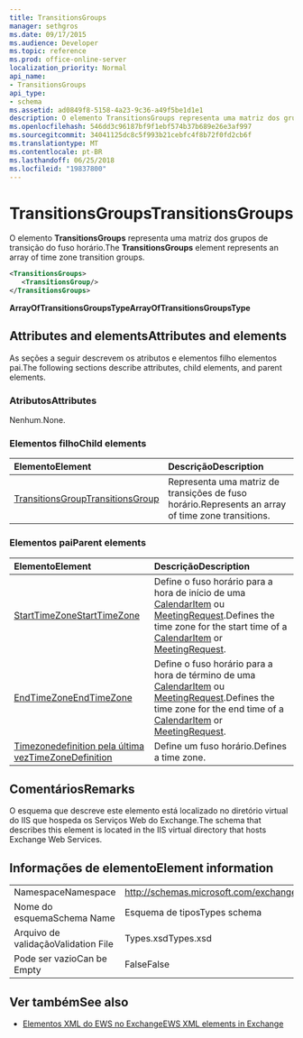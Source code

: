 ```yaml
---
title: TransitionsGroups
manager: sethgros
ms.date: 09/17/2015
ms.audience: Developer
ms.topic: reference
ms.prod: office-online-server
localization_priority: Normal
api_name:
- TransitionsGroups
api_type:
- schema
ms.assetid: ad0849f8-5158-4a23-9c36-a49f5be1d1e1
description: O elemento TransitionsGroups representa uma matriz dos grupos de transição do fuso horário.
ms.openlocfilehash: 546dd3c96187bf9f1ebf574b37b689e26e3af997
ms.sourcegitcommit: 34041125dc8c5f993b21cebfc4f8b72f0fd2cb6f
ms.translationtype: MT
ms.contentlocale: pt-BR
ms.lasthandoff: 06/25/2018
ms.locfileid: "19837800"
---
```

# <a name="transitionsgroups"></a><span data-ttu-id="af6e6-103">TransitionsGroups</span><span class="sxs-lookup"><span data-stu-id="af6e6-103">TransitionsGroups</span></span>

<span data-ttu-id="af6e6-104">O elemento **TransitionsGroups** representa uma matriz dos grupos de transição do fuso horário.</span><span class="sxs-lookup"><span data-stu-id="af6e6-104">The **TransitionsGroups** element represents an array of time zone transition groups.</span></span> 
  
```XML
<TransitionsGroups>
   <TransitionsGroup/>
</TransitionsGroups>
```

 <span data-ttu-id="af6e6-105">**ArrayOfTransitionsGroupsType**</span><span class="sxs-lookup"><span data-stu-id="af6e6-105">**ArrayOfTransitionsGroupsType**</span></span>
## <a name="attributes-and-elements"></a><span data-ttu-id="af6e6-106">Attributes and elements</span><span class="sxs-lookup"><span data-stu-id="af6e6-106">Attributes and elements</span></span>

<span data-ttu-id="af6e6-107">As seções a seguir descrevem os atributos e elementos filho elementos pai.</span><span class="sxs-lookup"><span data-stu-id="af6e6-107">The following sections describe attributes, child elements, and parent elements.</span></span>
  
### <a name="attributes"></a><span data-ttu-id="af6e6-108">Atributos</span><span class="sxs-lookup"><span data-stu-id="af6e6-108">Attributes</span></span>

<span data-ttu-id="af6e6-109">Nenhum.</span><span class="sxs-lookup"><span data-stu-id="af6e6-109">None.</span></span>
  
### <a name="child-elements"></a><span data-ttu-id="af6e6-110">Elementos filho</span><span class="sxs-lookup"><span data-stu-id="af6e6-110">Child elements</span></span>

|<span data-ttu-id="af6e6-111">**Elemento**</span><span class="sxs-lookup"><span data-stu-id="af6e6-111">**Element**</span></span>|<span data-ttu-id="af6e6-112">**Descrição**</span><span class="sxs-lookup"><span data-stu-id="af6e6-112">**Description**</span></span>|
|:-----|:-----|
|[<span data-ttu-id="af6e6-113">TransitionsGroup</span><span class="sxs-lookup"><span data-stu-id="af6e6-113">TransitionsGroup</span></span>](transitionsgroup.md) <br/> |<span data-ttu-id="af6e6-114">Representa uma matriz de transições de fuso horário.</span><span class="sxs-lookup"><span data-stu-id="af6e6-114">Represents an array of time zone transitions.</span></span>  <br/> |
   
### <a name="parent-elements"></a><span data-ttu-id="af6e6-115">Elementos pai</span><span class="sxs-lookup"><span data-stu-id="af6e6-115">Parent elements</span></span>

|<span data-ttu-id="af6e6-116">**Elemento**</span><span class="sxs-lookup"><span data-stu-id="af6e6-116">**Element**</span></span>|<span data-ttu-id="af6e6-117">**Descrição**</span><span class="sxs-lookup"><span data-stu-id="af6e6-117">**Description**</span></span>|
|:-----|:-----|
|[<span data-ttu-id="af6e6-118">StartTimeZone</span><span class="sxs-lookup"><span data-stu-id="af6e6-118">StartTimeZone</span></span>](starttimezone.md) <br/> |<span data-ttu-id="af6e6-119">Define o fuso horário para a hora de início de uma [CalendarItem](calendaritem.md) ou [MeetingRequest](meetingrequest.md).</span><span class="sxs-lookup"><span data-stu-id="af6e6-119">Defines the time zone for the start time of a [CalendarItem](calendaritem.md) or [MeetingRequest](meetingrequest.md).</span></span>  <br/> |
|[<span data-ttu-id="af6e6-120">EndTimeZone</span><span class="sxs-lookup"><span data-stu-id="af6e6-120">EndTimeZone</span></span>](endtimezone.md) <br/> |<span data-ttu-id="af6e6-121">Define o fuso horário para a hora de término de uma [CalendarItem](calendaritem.md) ou [MeetingRequest](meetingrequest.md).</span><span class="sxs-lookup"><span data-stu-id="af6e6-121">Defines the time zone for the end time of a [CalendarItem](calendaritem.md) or [MeetingRequest](meetingrequest.md).</span></span>  <br/> |
|[<span data-ttu-id="af6e6-122">Timezonedefinition pela última vez</span><span class="sxs-lookup"><span data-stu-id="af6e6-122">TimeZoneDefinition</span></span>](timezonedefinition.md) <br/> |<span data-ttu-id="af6e6-123">Define um fuso horário.</span><span class="sxs-lookup"><span data-stu-id="af6e6-123">Defines a time zone.</span></span>  <br/> |
   
## <a name="remarks"></a><span data-ttu-id="af6e6-124">Comentários</span><span class="sxs-lookup"><span data-stu-id="af6e6-124">Remarks</span></span>

<span data-ttu-id="af6e6-125">O esquema que descreve este elemento está localizado no diretório virtual do IIS que hospeda os Serviços Web do Exchange.</span><span class="sxs-lookup"><span data-stu-id="af6e6-125">The schema that describes this element is located in the IIS virtual directory that hosts Exchange Web Services.</span></span>
  
## <a name="element-information"></a><span data-ttu-id="af6e6-126">Informações de elemento</span><span class="sxs-lookup"><span data-stu-id="af6e6-126">Element information</span></span>

|||
|:-----|:-----|
|<span data-ttu-id="af6e6-127">Namespace</span><span class="sxs-lookup"><span data-stu-id="af6e6-127">Namespace</span></span>  <br/> |http://schemas.microsoft.com/exchange/services/2006/types  <br/> |
|<span data-ttu-id="af6e6-128">Nome do esquema</span><span class="sxs-lookup"><span data-stu-id="af6e6-128">Schema Name</span></span>  <br/> |<span data-ttu-id="af6e6-129">Esquema de tipos</span><span class="sxs-lookup"><span data-stu-id="af6e6-129">Types schema</span></span>  <br/> |
|<span data-ttu-id="af6e6-130">Arquivo de validação</span><span class="sxs-lookup"><span data-stu-id="af6e6-130">Validation File</span></span>  <br/> |<span data-ttu-id="af6e6-131">Types.xsd</span><span class="sxs-lookup"><span data-stu-id="af6e6-131">Types.xsd</span></span>  <br/> |
|<span data-ttu-id="af6e6-132">Pode ser vazio</span><span class="sxs-lookup"><span data-stu-id="af6e6-132">Can be Empty</span></span>  <br/> |<span data-ttu-id="af6e6-133">False</span><span class="sxs-lookup"><span data-stu-id="af6e6-133">False</span></span>  <br/> |
   
## <a name="see-also"></a><span data-ttu-id="af6e6-134">Ver também</span><span class="sxs-lookup"><span data-stu-id="af6e6-134">See also</span></span>



- [<span data-ttu-id="af6e6-135">Elementos XML do EWS no Exchange</span><span class="sxs-lookup"><span data-stu-id="af6e6-135">EWS XML elements in Exchange</span></span>](ews-xml-elements-in-exchange.md)

